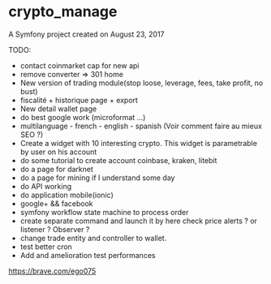 crypto_manage
=============

A Symfony project created on August 23, 2017

TODO:
  - contact coinmarket cap for new api
  - remove converter => 301 home
  - New version of trading module(stop loose, leverage, fees, take profit, no bust)
  - fiscalité + historique page + export
  - New detail wallet page
  - do best google work (microformat ...)
  - multilanguage - french - english - spanish (Voir comment faire au mieux SEO ?)
  - Create a widget with 10 interesting crypto. This widget is parametrable by user on his account
  - do some tutorial to create account coinbase, kraken, litebit
  - do a page for darknet
  - do a page for mining if I understand some day
  - do API working
  - do application mobile(ionic)
  - google+ && facebook
  - symfony workflow state machine to process order
  - create separate command and launch it by here check price alerts ? or listener ? Observer ?
  - change trade entity and controller to wallet.
  - test better cron
  - Add and amelioration test performances

  https://brave.com/ego075
